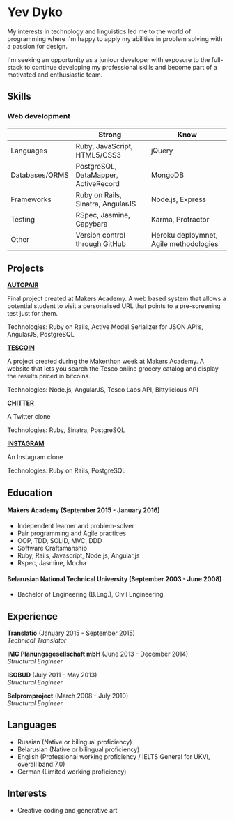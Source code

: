 # Yev Dyko

My interests in technology and linguistics led me to the world of programming where I'm happy to apply my abilities in problem solving with a passion for design.

I'm seeking an opportunity as a juniour developer with exposure to the full-stack to continue developing my professional skills and become part of a motivated and enthusiastic team.

## Skills
### Web development
||Strong|Know|
| --- | --- | --- |
|Languages|Ruby, JavaScript, HTML5/CSS3|jQuery|
|Databases/ORMS|PostgreSQL, DataMapper, ActiveRecord|MongoDB|
|Frameworks|Ruby on Rails, Sinatra, AngularJS|Node.js, Express|
|Testing|RSpec, Jasmine, Capybara|Karma, Protractor|
|Other|Version control through GitHub|Heroku deploymnet, Agile methodologies| 

## Projects

**[AUTOPAIR](https://github.com/yevdyko/autopair)**

Final project created at Makers Academy. A web based system that allows a potential student to visit a personalised URL that points to a pre-screening test just for them.

Technologies: Ruby on Rails, Active Model Serializer for JSON API’s, AngularJS, PostgreSQL

**[TESCOIN](https://github.com/yevdyko/tescoin)**

A project created during the Makerthon week at Makers Academy. A website that lets you search the Tesco online grocery catalog and display the results priced in bitcoins.

Technologies: Node.js, AngularJS, Tesco Labs API, Bittylicious API 

**[CHITTER](https://github.com/yevdyko/chitter-challenge)**

A Twitter clone

Technologies: Ruby, Sinatra, PostgreSQL

**[INSTAGRAM](https://github.com/yevdyko/instagram-challenge)**

An Instagram clone

Technologies: Ruby on Rails, PostgreSQL

## Education

#### Makers Academy (September 2015 - January 2016)

- Independent learner and problem-solver
- Pair programming and Agile practices
- OOP, TDD, SOLID, MVC, DDD
- Software Craftsmanship
- Ruby, Rails, Javascript, Node.js, Angular.js
- Rspec, Jasmine, Mocha

#### Belarusian National Technical University (September 2003 - June 2008)

- Bachelor of Engineering (B.Eng.), Civil Engineering

## Experience

**Translatio** (January 2015 - September 2015)    
*Technical Translator*

**IMC Planungsgesellschaft mbH** (June 2013 - December 2014)    
*Structural Engineer*  

**ISOBUD** (July 2011 - May 2013)   
*Structural Engineer*  

**Belpromproject** (March 2008 - July 2010)   
*Structural Engineer*

## Languages

- Russian (Native or bilingual proficiency)
- Belarusian (Native or bilingual proficiency)
- English (Professional working proficiency / IELTS General for UKVI, overall band 7.0) 
- German (Limited working proficiency)

## Interests

- Creative coding and generative art
